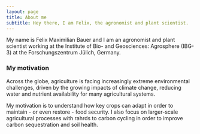 ```yaml
---
layout: page
title: About me
subtitle: Hey there, I am Felix, the agronomist and plant scientist.
---
```


My name is Felix Maximilian Bauer and I am an agronomist and plant scientist working at the Institute of Bio- and Geosciences: Agrosphere (IBG-3) at the Forschungszentrum Jülich, Germany.

### My motivation

Across the globe, agriculture is facing increasingly extreme environmental challenges, driven by the growing impacts of climate change, reducing water and nutrient availability for many agricultural systems. 

My motivation is to understand how key crops can adapt in order to maintain - or even restore - food security. I also focus on larger-scale agricultural processes with rahrds to carbon cycling in order to improve carbon sequestration and soil health.
